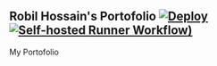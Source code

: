 ## Robil Hossain's Portofolio [![Deploy](https://github.com/coder7475/robiul-hossain-portfolio/actions/workflows/deploy.yml/badge.svg)](https://github.com/coder7475/robiul-hossain-portfolio/actions/workflows/deploy.yml) [![Self-hosted Runner Workflow](https://github.com/coder7475/robiul-hossain-portfolio/actions/workflows/self-hosted.yml/badge.svg))](https://github.com/coder7475/robiul-hossain-portfolio/actions/workflows/self-hosted.yml)

My Portofolio

